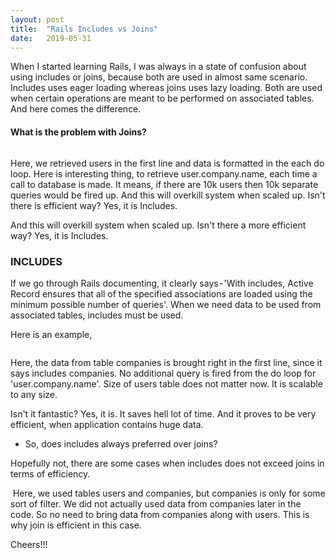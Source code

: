 ```yaml
---
layout: post
title:  "Rails Includes vs Joins"
date:   2019-05-31
---
```


When I started learning Rails, I was always in a state of confusion about using includes or joins,
because both are used in almost same scenario. Includes uses eager loading whereas joins uses lazy 
loading. Both are used when certain operations are meant to be performed on associated tables. And 
here comes the difference.


<h4>What is the problem with Joins?</h4>

<img src="{{ '/assets/img/joins_all.png' | prepend: site.baseurl }}" alt="">

Here, we retrieved users in the first line and data is formatted in the each do loop. Here is interesting thing, to retrieve user.company.name, each time a call to database is made. It means, if there are 10k users then 10k separate queries would be fired up.
And this will overkill system when scaled up. Isn't there is efficient way? Yes, it is Includes.

And this will overkill system when scaled up. Isn't there a more efficient way? Yes, it is Includes.

<h3>INCLUDES</h3>
If we go through Rails documenting, it clearly says - 'With includes, Active Record ensures that all of the
specified associations are loaded using the minimum possible number of queries'. When we need data to be used
from associated tables, includes must be used.

Here is an example,

<img src="{{ '/assets/img/includes.png' | prepend: site.baseurl }}" alt="">

Here, the data from table companies is brought right in the first line, since it says includes companies.
No additional query is fired from the do loop for 'user.company.name'. Size of users table does not matter now.
It is scalable to any size.

Isn't it fantastic? Yes, it is. It saves hell lot of time. And it proves to be very efficient, when application
contains huge data.

- So, does includes always preferred over joins?

Hopefully not, there are some cases when includes does not exceed joins in terms of efficiency.

<img src="{{ '/assets/img/includes_3.png' | prepend: site.baseurl }}" alt="">
Here, we used tables users and companies, but companies is only for some sort of filter. We did not actually 
used data from companies later in the code. So no need to bring data from companies along with users. This is
 why join is efficient in this case.
 
Cheers!!!